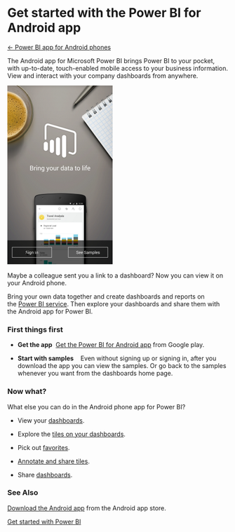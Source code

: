 <properties 
   pageTitle="Get started with the Power BI for Android app"
   description="Get started with the Power BI for Android app"
   services="powerbi" 
   documentationCenter="" 
   authors="v-anpasi" 
   manager="mblythe" 
   editor=""
   tags=""/>
 
<tags
   ms.service="powerbi"
   ms.devlang="NA"
   ms.topic="article"
   ms.tgt_pltfrm="NA"
   ms.workload="powerbi"
   ms.date="06/18/2015"
   ms.author="v-anpasi"/>
# Get started with the Power BI for Android app

[← Power BI app for Android phones](https://support.powerbi.com/knowledgebase/topics/85887-power-bi-app-for-android-phones)

The Android app for Microsoft Power BI brings Power BI to your pocket, with up-to-date, touch-enabled mobile access to your business information. View and interact with your company dashboards from anywhere.

![](media/powerbi-mobile-android-app-get-started/PBI_Andr_StartScrnSm.png)

Maybe a colleague sent you a link to a dashboard? Now you can view it on your Android phone.

Bring your own data together and create dashboards and reports on the [Power BI service](http://go.microsoft.com/fwlink/?LinkID=513879 "Power BI to sign up"). Then explore your dashboards and share them with the Android app for Power BI.

### First things first

-   **Get the app**  [Get the Power BI for Android app](https://support.powerbi.com/knowledgebase/articles/577785) from Google play.

-   **Start with samples**    Even without signing up or signing in, after you download the app you can view the samples. Or go back to the samples whenever you want from the dashboards home page.

### Now what?

What else you can do in the Android phone app for Power BI?

-   View your [dashboards](https://support.powerbi.com/knowledgebase/articles/608316).

-   Explore the [tiles on your dashboards](https://support.powerbi.com/knowledgebase/articles/608319).

-   Pick out [favorites](https://support.powerbi.com/knowledgebase/articles/608328).

-   [Annotate and share tiles](https://support.powerbi.com/knowledgebase/articles/608340).

-   Share [dashboards](https://support.powerbi.com/knowledgebase/articles/608337).

### See Also

[Download the Android app](http://go.microsoft.com/fwlink/?LinkID=544867) from the Android app store.

[Get started with Power BI](http://support.powerbi.com/knowledgebase/articles/430814-get-started-with-power-bi-preview)

